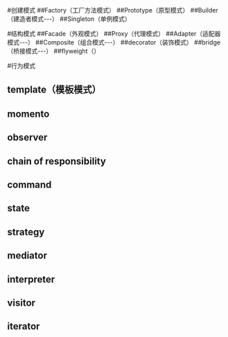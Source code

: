 #创建模式
##Factory（工厂方法模式）
##Prototype（原型模式）
##Builder（建造者模式---）
##Singleton（单例模式）

#结构模式
##Facade（外观模式）
##Proxy（代理模式）
##Adapter（适配器模式---）
##Composite（组合模式---）
##decorator（装饰模式）
##bridge（桥接模式---）
##flyweight（）

#行为模式
## template（模板模式）
## momento
## observer
## chain of responsibility
## command
## state
## strategy
## mediator
## interpreter
## visitor
## iterator